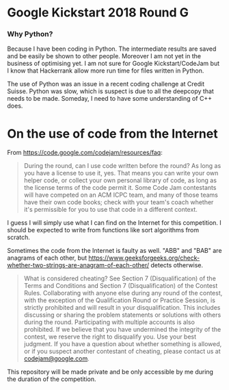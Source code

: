# Google Kickstart 2018 Round G


### Why Python?
Because I have been coding in Python. The intermediate results are saved and be easily be shown to other people. Moreover I am not yet in the business of optimising yet. I am not sure for Google Kickstart/CodeJam but I know that Hackerrank allow more run time for files written in Python.

The use of Python was an issue in a recent coding challenge at Credit Suisse. Python was slow, which is suspect is due to all the deepcopy that needs to be made. Someday, I need to have some understanding of C++ does. 


# On the use of code from the Internet

From https://code.google.com/codejam/resources/faq:

> During the round, can I use code written before the round?
> As long as you have a license to use it, yes. That means you can write your own helper code, or collect your own personal library of code, as long as the license terms of the code permit it. Some Code Jam contestants will have competed on an ACM ICPC team, and many of those teams have their own code books; check with your team's coach whether it's permissible for you to use that code in a different context.

I guess I will simply use what I can find on the Internet for this competition. I should be expected to write from functions like sort algorithms from scratch.

Sometimes the code from the Internet is faulty as well. "ABB" and "BAB" are anagrams of each other, but https://www.geeksforgeeks.org/check-whether-two-strings-are-anagram-of-each-other/ detects otherwise.

> What is considered cheating?
> See Section 7 (Disqualification) of the Terms and Conditions and Section 7 (Disqualification) of the Contest Rules.
> Collaborating with anyone else during any round of the contest, with the exception of the Qualification Round or Practice Session, is strictly prohibited and will result in your disqualification. This includes discussing or sharing the problem statements or solutions with others during the round. Participating with multiple accounts is also prohibited. If we believe that you have undermined the integrity of the contest, we reserve the right to disqualify you. Use your best judgment. If you have a question about whether something is allowed, or if you suspect another contestant of cheating, please contact us at codejam@google.com.

This repository will be made private and be only accessible by me during the duration of the competition.

